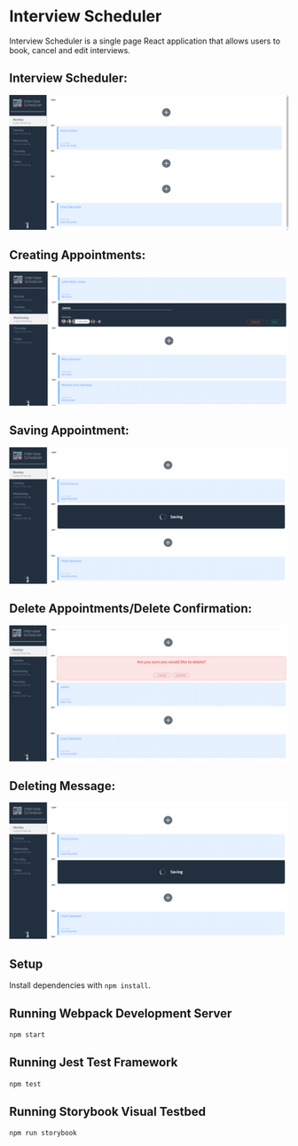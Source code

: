 # Interview Scheduler

Interview Scheduler is a single page React application that allows users to book, cancel and edit interviews. 


## Interview Scheduler:
![Interview Scheduler](https://github.com/moh-diab/scheduler/blob/cfe814a3ebf2299ebb6599d87467ff38496ab1a8/docs/appointment-form.png?raw=true)

## Creating Appointments:
![Appointment-Create ](https://github.com/moh-diab/scheduler/blob/cfe814a3ebf2299ebb6599d87467ff38496ab1a8/docs/appointment-create.png?raw=true)

## Saving Appointment:
![Appointment Saving](https://github.com/moh-diab/scheduler/blob/cfe814a3ebf2299ebb6599d87467ff38496ab1a8/docs/appointment-saving.png?raw=true)

## Delete Appointments/Delete Confirmation:
![delete confirmation](https://github.com/moh-diab/scheduler/blob/cfe814a3ebf2299ebb6599d87467ff38496ab1a8/docs/appointment-delete.png?raw=true)

## Deleting Message: 
![deleting](https://github.com/moh-diab/scheduler/blob/cfe814a3ebf2299ebb6599d87467ff38496ab1a8/docs/appointment-saving.png?raw=true)


## Setup

Install dependencies with `npm install`.

## Running Webpack Development Server

```sh
npm start
```

## Running Jest Test Framework

```sh
npm test
```

## Running Storybook Visual Testbed

```sh
npm run storybook
```